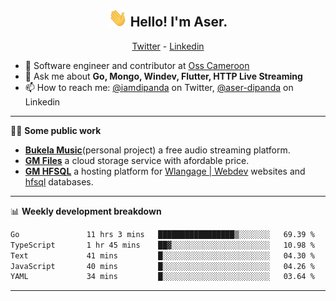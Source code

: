 <h2 align="center"> <img src="https://github.com/gabriel-TheCode/gabriel-TheCode/blob/master/gifs/Hi.gif" width="30px"> Hello! I'm Aser.</h2>
<p align="center">
  <a href="https://twitter.com/iamdipanda">Twitter</a> - 
  <a href="https://www.linkedin.com/in/aser-dipanda/">Linkedin</a>
</p>


- 🔭 Software engineer and contributor at [Oss Cameroon](https://github.com/osscameroon)
- 💬 Ask me about **Go, Mongo, Windev, Flutter, HTTP Live Streaming**
- 📫 How to reach me: [@iamdipanda](https://twitter.com/iamdipanda) on Twitter, [@aser-dipanda](https://www.linkedin.com/in/aser-dipanda/) on Linkedin

-------

👨‍💻 **Some public work**

- **[Bukela Music](https://music.bukela.co)**(personal project) a free audio streaming platform. 
- **[GM Files](https://gamesmania.io)** a cloud storage service with afordable price.
- **[GM HFSQL](https://gamesmania.io)** a hosting platform for [Wlangage | Webdev](https://pcsoft.fr/webdev/index.html) websites and [hfsql](https://pcsoft.fr/accueilpub/hfsql.htm) databases.
-------

📊 **Weekly development breakdown**

<!--START_SECTION:waka-->

```txt
Go               11 hrs 3 mins   █████████████████▒░░░░░░░   69.39 %
TypeScript       1 hr 45 mins    ██▓░░░░░░░░░░░░░░░░░░░░░░   10.98 %
Text             41 mins         █░░░░░░░░░░░░░░░░░░░░░░░░   04.30 %
JavaScript       40 mins         █░░░░░░░░░░░░░░░░░░░░░░░░   04.26 %
YAML             34 mins         █░░░░░░░░░░░░░░░░░░░░░░░░   03.64 %
```

<!--END_SECTION:waka-->

-------
